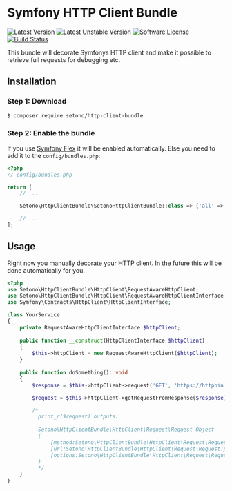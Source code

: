 # Symfony HTTP Client Bundle

[![Latest Version][ico-version]][link-packagist]
[![Latest Unstable Version][ico-unstable-version]][link-packagist]
[![Software License][ico-license]](LICENSE)
[![Build Status][ico-github-actions]][link-github-actions]

This bundle will decorate Symfonys HTTP client and make it possible to retrieve full requests for debugging etc.

## Installation

### Step 1: Download

```bash
$ composer require setono/http-client-bundle
```

### Step 2: Enable the bundle

If you use [Symfony Flex](https://flex.symfony.com/) it will be enabled automatically. Else you need to add it to the `config/bundles.php`:

```php
<?php
// config/bundles.php

return [
    // ...

    Setono\HttpClientBundle\SetonoHttpClientBundle::class => ['all' => true],

    // ...
];
```

## Usage

Right now you manually decorate your HTTP client. In the future this will be done automatically for you.

```php
<?php
use Setono\HttpClientBundle\HttpClient\RequestAwareHttpClient;
use Setono\HttpClientBundle\HttpClient\RequestAwareHttpClientInterface;
use Symfony\Contracts\HttpClient\HttpClientInterface;

class YourService
{
    private RequestAwareHttpClientInterface $httpClient;
    
    public function __construct(HttpClientInterface $httpClient)
    {
        $this->httpClient = new RequestAwareHttpClient($httpClient);
    }
    
    public function doSomething(): void
    {
        $response = $this->httpClient->request('GET', 'https://httpbin.org/get');

        $request = $this->httpClient->getRequestFromResponse($response);

        /*
          print_r($request) outputs:
          
          Setono\HttpClientBundle\HttpClient\Request\Request Object
          (
              [method:Setono\HttpClientBundle\HttpClient\Request\Request:private] => GET
              [url:Setono\HttpClientBundle\HttpClient\Request\Request:private] => https://httpbin.org/get
              [options:Setono\HttpClientBundle\HttpClient\Request\Request:private] => Array()
          ) 
          */
    }
}
```

[ico-version]: https://poser.pugx.org/setono/http-client-bundle/v/stable
[ico-unstable-version]: https://poser.pugx.org/setono/http-client-bundle/v/unstable
[ico-license]: https://poser.pugx.org/setono/http-client-bundle/license
[ico-github-actions]: https://github.com/Setono/HttpClientBundle/workflows/build/badge.svg

[link-packagist]: https://packagist.org/packages/setono/http-client-bundle
[link-github-actions]: https://github.com/Setono/HttpClientBundle/actions
